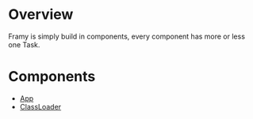 # Overview

Framy is simply build in components, every component has more or less one Task.

# Components

- [App](components/App/app.md)
- [ClassLoader](components/ClassLoader/ClassLoader.md)

